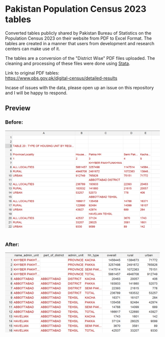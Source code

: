 # Pakistan Population Census 2023 tables
Converted tables publicly shared by Pakistan Bureau of Statistics on the Population Census 2023 on their website from PDF to Excel Format. The tables are created in a manner that users from development and research centers can make use of it.

The tables are a conversion of the "District Wise" PDF files uploaded. The cleaning and processing of these files were done using [Stata](https://www.stata.com/).

Link to original PDF tables: </br>
https://www.pbs.gov.pk/digital-census/detailed-results

Incase of issues with the data, please open up an issue on this repository and I will be happy to respond.

## Preview

### Before:
![alt text](https://github.com/fahad-mirza/pakistan_census_2023_tables/blob/fd5b5971c20c5767c9a790bdaf7b289d9cac4fb6/Preview/Table_20_before.png?raw=true)
</br>
</br>
### After:
![alt text](https://github.com/fahad-mirza/pakistan_census_2023_tables/blob/fd5b5971c20c5767c9a790bdaf7b289d9cac4fb6/Preview/Table_20_after.png?raw=true)
